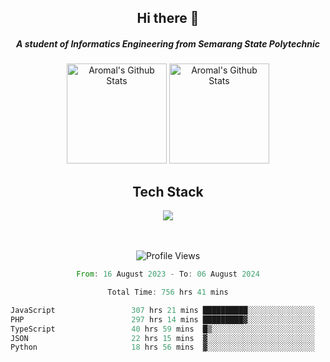 <div align="center">
  <h2>Hi there 👋</h2>

  <h5>A student of Informatics Engineering from Semarang State Polytechnic</h5>

  <img
    height="160"
    alt="Aromal's Github Stats"
    src="https://github-readme-stats.vercel.app/api?username=dafariski77&show_icons=true&theme=tokyonight&count_private=true"
  />
  <img
    alt="Aromal's Github Stats"
    height="160"
    src="https://github-readme-stats.vercel.app/api/top-langs/?username=dafariski77&layout=compact&theme=tokyonight"
  />

  <h2>Tech Stack</h2>
  <a href="https://skillicons.dev">
    <img src="https://skillicons.dev/icons?i=express,nextjs,laravel,mysql,mongodb,redis,prisma,docker,git,gcp,tailwind&perline=14" />
  </a>

  <br /><br />
  <img src="https://komarev.com/ghpvc/?username=dafariski77&abbreviated=true" alt="Profile Views">
    
  <!--START_SECTION:waka-->

```rust
From: 16 August 2023 - To: 06 August 2024

Total Time: 756 hrs 41 mins

JavaScript                 307 hrs 21 mins ██████████░░░░░░░░░░░░░░░   39.95 %
PHP                        297 hrs 14 mins █████████▓░░░░░░░░░░░░░░░   38.64 %
TypeScript                 40 hrs 59 mins  █▒░░░░░░░░░░░░░░░░░░░░░░░   05.33 %
JSON                       22 hrs 15 mins  ▓░░░░░░░░░░░░░░░░░░░░░░░░   02.89 %
Python                     18 hrs 56 mins  ▓░░░░░░░░░░░░░░░░░░░░░░░░   02.46 %
```

<!--END_SECTION:waka-->
</div>
